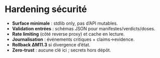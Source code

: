 # Hardening sécurité

- **Surface minimale** : stdlib only, pas d’API mutables.
- **Validation entrées** : schémas JSON pour manifestes/verdicts/doses.
- **Rate limiting** (côté reverse proxy) et cache en lecture.
- **Journalisation** : événements critiques + claims→evidence.
- **Rollback ΔM11.3** si divergence d’état.
- **Zero‑trust** : aucune clé ici ; secrets hors dépôt.
